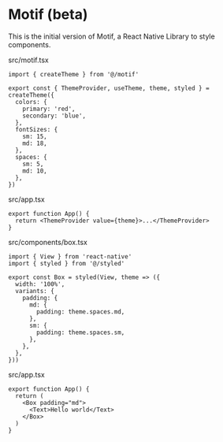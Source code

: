 # Motif (beta)

This is the initial version of Motif, a React Native Library to style components.

src/motif.tsx

```tsx
import { createTheme } from '@/motif'

export const { ThemeProvider, useTheme, theme, styled } = createTheme({
  colors: {
    primary: 'red',
    secondary: 'blue',
  },
  fontSizes: {
    sm: 15,
    md: 18,
  },
  spaces: {
    sm: 5,
    md: 10,
  },
})
```

src/app.tsx

```tsx
export function App() {
  return <ThemeProvider value={theme}>...</ThemeProvider>
}
```

src/components/box.tsx

```tsx
import { View } from 'react-native'
import { styled } from '@/styled'

export const Box = styled(View, theme => ({
  width: '100%',
  variants: {
    padding: {
      md: {
        padding: theme.spaces.md,
      },
      sm: {
        padding: theme.spaces.sm,
      },
    },
  },
}))
```

src/app.tsx

```
export function App() {
  return (
    <Box padding="md">
      <Text>Hello world</Text>
    </Box>
  )
}
```
